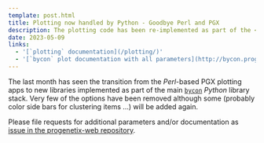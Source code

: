```yaml
---
template: post.html
title: Plotting now handled by Python - Goodbye Perl and PGX
description: The plotting code has been re-implemented as part of the <pre>bycon</pre>
date: 2023-05-09
links:
  - '[`plotting` documentation](/plotting/)'
  - '[`bycon` plot documentation with all parameters](http://bycon.progenetix.org/plotting/)'
---
```


The last month has seen the transition from the _Perl_-based PGX plotting apps
to new libraries implemented as part of the main [`bycon`](http://bycon.progenetix.org/)
_Python_ library stack. Very few of the options have been removed although some
(probably color side bars for clustering items ...) will be added again.

<!--more-->

Please file requests for additional parameters and/or documentation as [issue in the progenetix-web repository](https://github.com/progenetix/progenetix-web/issues).